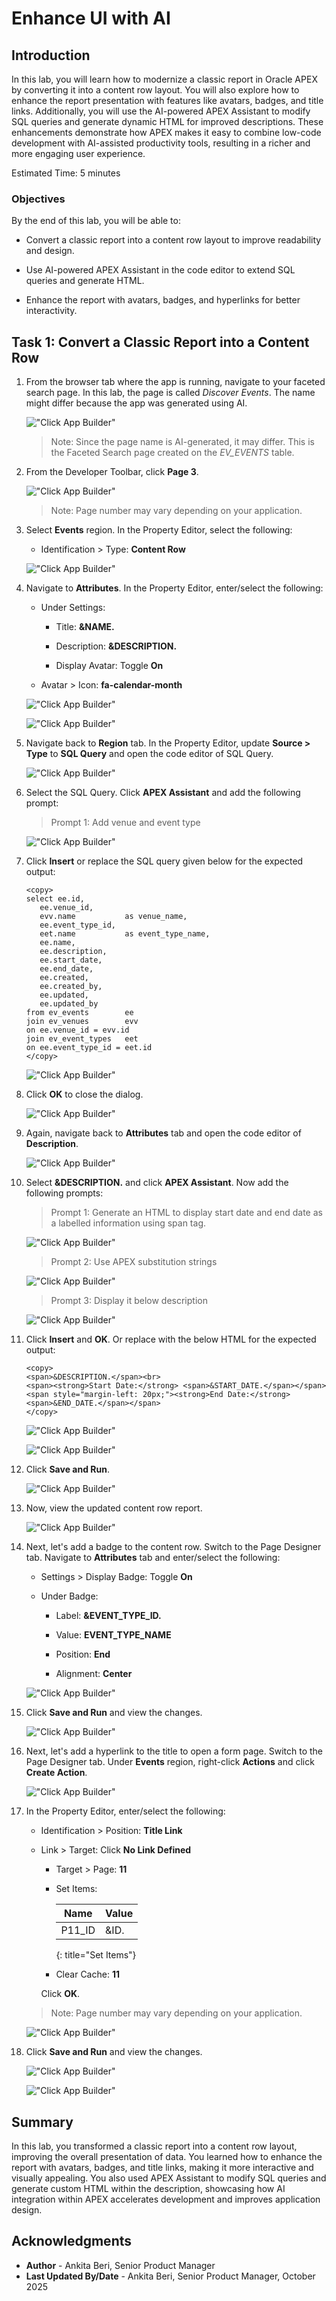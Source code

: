 # Enhance UI with AI

## Introduction

In this lab, you will learn how to modernize a classic report in Oracle APEX by converting it into a content row layout. You will also explore how to enhance the report presentation with features like avatars, badges, and title links. Additionally, you will use the AI-powered APEX Assistant to modify SQL queries and generate dynamic HTML for improved descriptions. These enhancements demonstrate how APEX makes it easy to combine low-code development with AI-assisted productivity tools, resulting in a richer and more engaging user experience.

Estimated Time: 5 minutes

### Objectives

By the end of this lab, you will be able to:

- Convert a classic report into a content row layout to improve readability and design.

- Use AI-powered APEX Assistant in the code editor to extend SQL queries and generate HTML.

- Enhance the report with avatars, badges, and hyperlinks for better interactivity.

## Task 1: Convert a Classic Report into a Content Row

1. From the browser tab where the app is running, navigate to your faceted search page. In this lab, the page is called *Discover Events*. The name might differ because the app was generated using AI.

    !["Click App Builder"](images/discover-events.png "")

    >Note: Since the page name is AI-generated, it may differ. This is the Faceted Search page created on the *EV_EVENTS* table.

2. From the Developer Toolbar, click **Page 3**.

    !["Click App Builder"](images/edit-page.png "")

    >Note: Page number may vary depending on your application.

3. Select **Events** region. In the Property Editor, select the following:

    - Identification > Type: **Content Row**

    !["Click App Builder"](images/content-row.png "")

4. Navigate to **Attributes**. In the Property Editor, enter/select the following:

    - Under Settings:

        - Title: **&NAME.**

        - Description: **&DESCRIPTION.**

        - Display Avatar: Toggle **On**

    - Avatar > Icon: **fa-calendar-month**

    !["Click App Builder"](images/name-attr.png "")

    !["Click App Builder"](images/desc-attr.png "")

5. Navigate back to **Region** tab. In the Property Editor, update **Source > Type** to **SQL Query** and open the code editor of SQL Query.

    !["Click App Builder"](images/code-edit.png "")

6. Select the SQL Query. Click **APEX Assistant** and add the following prompt:

    >Prompt 1:
    > Add venue and event type

    !["Click App Builder"](images/add-event-promt.png "")

7. Click **Insert** or replace the SQL query given below for the expected output:

    ```
    <copy>
    select ee.id,
       ee.venue_id,
       evv.name           as venue_name,
       ee.event_type_id,
       eet.name           as event_type_name,
       ee.name,
       ee.description,
       ee.start_date,
       ee.end_date,
       ee.created,
       ee.created_by,
       ee.updated,
       ee.updated_by
    from ev_events        ee
    join ev_venues        evv
    on ee.venue_id = evv.id
    join ev_event_types   eet
    on ee.event_type_id = eet.id
    </copy>
    ```

    !["Click App Builder"](images/insert-prompt.png "")

8. Click **OK** to close the dialog.

    !["Click App Builder"](images/close-editor.png "")

9. Again, navigate back to **Attributes** tab and open the code editor of **Description**.

    !["Click App Builder"](images/attr.png "")

10. Select **&DESCRIPTION.** and click **APEX Assistant**. Now add the following prompts:

    > Prompt 1:
    > Generate an HTML to display start date and end date as a labelled information using span tag.

    !["Click App Builder"](images/gen-html.png "")

    > Prompt 2:
    > Use APEX substitution strings

    !["Click App Builder"](images/substitution-apex.png "")

    > Prompt 3:
    > Display it below description

    !["Click App Builder"](images/below-desc.png "")

11. Click **Insert** and **OK**. Or replace with the below HTML for the expected output:

    ```
    <copy>
    <span>&DESCRIPTION.</span><br>
    <span><strong>Start Date:</strong> <span>&START_DATE.</span></span>
    <span style="margin-left: 20px;"><strong>End Date:</strong> <span>&END_DATE.</span></span>
    </copy>
    ```

    !["Click App Builder"](images/insert-desc.png "")

    !["Click App Builder"](images/insert-desc1.png "")

12. Click **Save and Run**.

    !["Click App Builder"](images/saverun.png "")

13. Now, view the updated content row report.

    !["Click App Builder"](images/view-content-row.png "")

14. Next, let's add a badge to the content row. Switch to the Page Designer tab. Navigate to **Attributes** tab and enter/select the following:

    - Settings > Display Badge: Toggle **On**

    - Under Badge:

        - Label: **&EVENT\_TYPE\_ID.**

        - Value: **EVENT\_TYPE\_NAME**

        - Position: **End**

        - Alignment: **Center**

    !["Click App Builder"](images/update-attr.png "")

15. Click **Save and Run** and view the changes.

    !["Click App Builder"](images/save-run2.png "")

16. Next, let's add a hyperlink to the title to open a form page. Switch to the Page Designer tab. Under **Events** region, right-click **Actions** and click **Create Action**.

    !["Click App Builder"](images/create-action.png "")

17. In the Property Editor, enter/select the following:

    - Identification > Position: **Title Link**

    - Link > Target: Click **No Link Defined**

        - Target > Page: **11**

        - Set Items:

            | Name | Value |
            | ----- | ---- |
            | P11_ID | &ID.|
            {: title="Set Items"}

        - Clear Cache: **11**

        Click **OK**.

    >Note: Page number may vary depending on your application.

    !["Click App Builder"](images/title-link1.png "")

18. Click **Save and Run** and view the changes.

    !["Click App Builder"](images/save-run3.png "")

    !["Click App Builder"](images/view-title-link.png "")

## Summary

In this lab, you transformed a classic report into a content row layout, improving the overall presentation of data. You learned how to enhance the report with avatars, badges, and title links, making it more interactive and visually appealing. You also used APEX Assistant to modify SQL queries and generate custom HTML within the description, showcasing how AI integration within APEX accelerates development and improves application design.

## Acknowledgments

- **Author** - Ankita Beri, Senior Product Manager
- **Last Updated By/Date** - Ankita Beri, Senior Product Manager, October 2025

